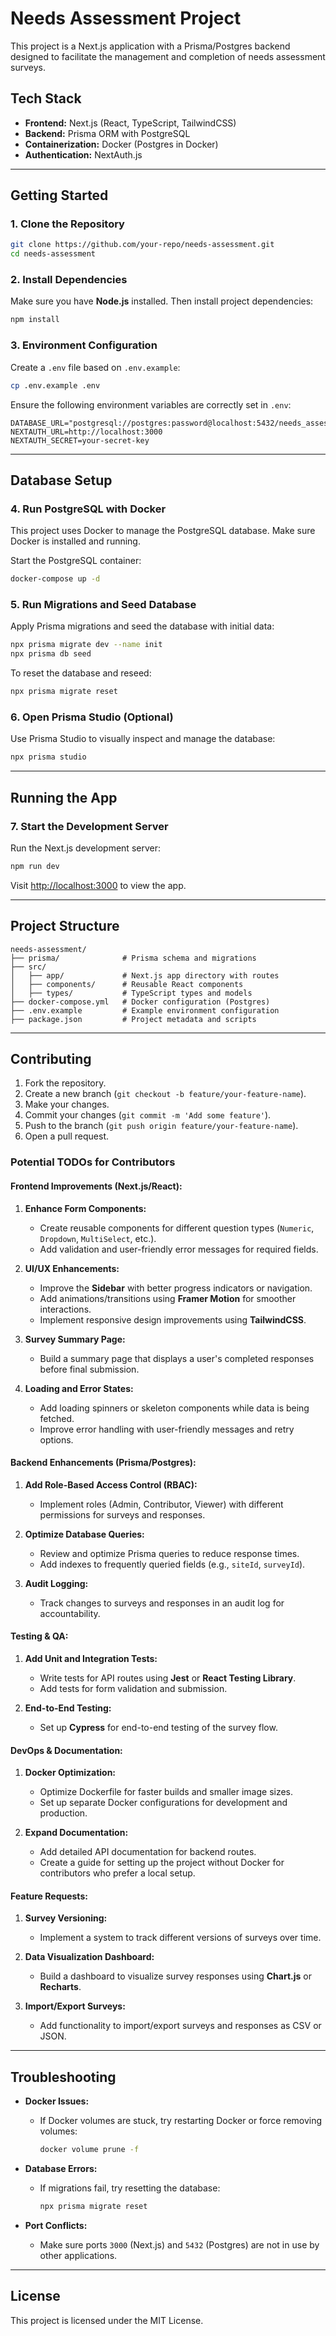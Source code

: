 # Needs Assessment Project

This project is a Next.js application with a Prisma/Postgres backend designed to facilitate the management and completion of needs assessment surveys.

## Tech Stack

- **Frontend:** Next.js (React, TypeScript, TailwindCSS)
- **Backend:** Prisma ORM with PostgreSQL
- **Containerization:** Docker (Postgres in Docker)
- **Authentication:** NextAuth.js

---

## Getting Started

### 1. Clone the Repository

```bash
git clone https://github.com/your-repo/needs-assessment.git
cd needs-assessment
```

### 2. Install Dependencies

Make sure you have **Node.js** installed. Then install project dependencies:

```bash
npm install
```

### 3. Environment Configuration

Create a `.env` file based on `.env.example`:

```bash
cp .env.example .env
```

Ensure the following environment variables are correctly set in `.env`:

```env
DATABASE_URL="postgresql://postgres:password@localhost:5432/needs_assessment"
NEXTAUTH_URL=http://localhost:3000
NEXTAUTH_SECRET=your-secret-key
```

---

## Database Setup

### 4. Run PostgreSQL with Docker

This project uses Docker to manage the PostgreSQL database. Make sure Docker is installed and running.

Start the PostgreSQL container:

```bash
docker-compose up -d
```

### 5. Run Migrations and Seed Database

Apply Prisma migrations and seed the database with initial data:

```bash
npx prisma migrate dev --name init
npx prisma db seed
```

To reset the database and reseed:

```bash
npx prisma migrate reset
```

### 6. Open Prisma Studio (Optional)

Use Prisma Studio to visually inspect and manage the database:

```bash
npx prisma studio
```

---

## Running the App

### 7. Start the Development Server

Run the Next.js development server:

```bash
npm run dev
```

Visit [http://localhost:3000](http://localhost:3000) to view the app.

---

## Project Structure

```
needs-assessment/
├── prisma/              # Prisma schema and migrations
├── src/
│   ├── app/             # Next.js app directory with routes
│   ├── components/      # Reusable React components
│   ├── types/           # TypeScript types and models
├── docker-compose.yml   # Docker configuration (Postgres)
├── .env.example         # Example environment configuration
├── package.json         # Project metadata and scripts
```

---

## Contributing

1. Fork the repository.
2. Create a new branch (`git checkout -b feature/your-feature-name`).
3. Make your changes.
4. Commit your changes (`git commit -m 'Add some feature'`).
5. Push to the branch (`git push origin feature/your-feature-name`).
6. Open a pull request.

### Potential TODOs for Contributors

#### **Frontend Improvements (Next.js/React):**

1. **Enhance Form Components:**
   - Create reusable components for different question types (`Numeric`, `Dropdown`, `MultiSelect`, etc.).
   - Add validation and user-friendly error messages for required fields.

2. **UI/UX Enhancements:**
   - Improve the **Sidebar** with better progress indicators or navigation.
   - Add animations/transitions using **Framer Motion** for smoother interactions.
   - Implement responsive design improvements using **TailwindCSS**.

3. **Survey Summary Page:**
   - Build a summary page that displays a user's completed responses before final submission.

4. **Loading and Error States:**
   - Add loading spinners or skeleton components while data is being fetched.
   - Improve error handling with user-friendly messages and retry options.

#### **Backend Enhancements (Prisma/Postgres):**

1. **Add Role-Based Access Control (RBAC):**
   - Implement roles (Admin, Contributor, Viewer) with different permissions for surveys and responses.

2. **Optimize Database Queries:**
   - Review and optimize Prisma queries to reduce response times.
   - Add indexes to frequently queried fields (e.g., `siteId`, `surveyId`).

3. **Audit Logging:**
   - Track changes to surveys and responses in an audit log for accountability.

#### **Testing & QA:**

1. **Add Unit and Integration Tests:**
   - Write tests for API routes using **Jest** or **React Testing Library**.
   - Add tests for form validation and submission.

2. **End-to-End Testing:**
   - Set up **Cypress** for end-to-end testing of the survey flow.

#### **DevOps & Documentation:**

1. **Docker Optimization:**
   - Optimize Dockerfile for faster builds and smaller image sizes.
   - Set up separate Docker configurations for development and production.

2. **Expand Documentation:**
   - Add detailed API documentation for backend routes.
   - Create a guide for setting up the project without Docker for contributors who prefer a local setup.

#### **Feature Requests:**

1. **Survey Versioning:**
   - Implement a system to track different versions of surveys over time.

2. **Data Visualization Dashboard:**
   - Build a dashboard to visualize survey responses using **Chart.js** or **Recharts**.

3. **Import/Export Surveys:**
   - Add functionality to import/export surveys and responses as CSV or JSON.

---

## Troubleshooting

- **Docker Issues:**
  - If Docker volumes are stuck, try restarting Docker or force removing volumes:
    ```bash
    docker volume prune -f
    ```

- **Database Errors:**
  - If migrations fail, try resetting the database:
    ```bash
    npx prisma migrate reset
    ```

- **Port Conflicts:**
  - Make sure ports `3000` (Next.js) and `5432` (Postgres) are not in use by other applications.

---

## License

This project is licensed under the MIT License.

